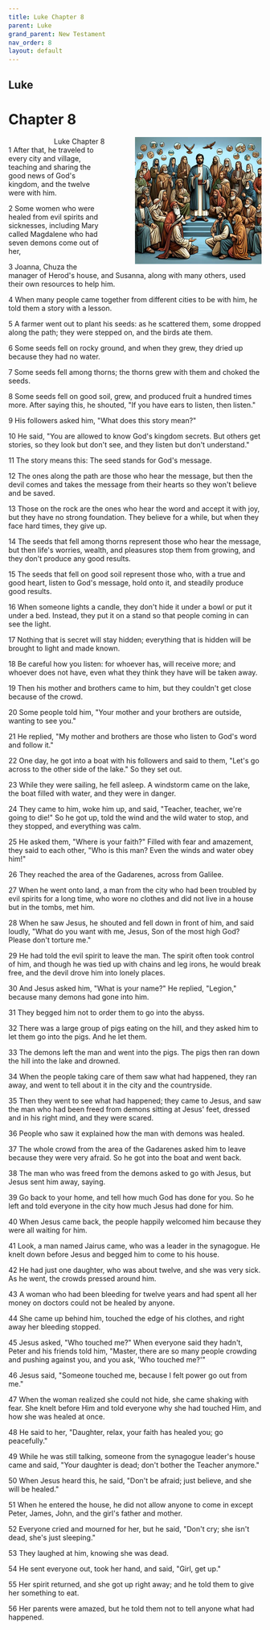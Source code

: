 ```yaml
---
title: Luke Chapter 8
parent: Luke
grand_parent: New Testament
nav_order: 8
layout: default
---
```


## Luke

# Chapter 8

<div style="clear: both; text-align: right;">
    <img src="/assets/Image/Luke/500/8.jpg" alt="Luke Chapter 8" class="chapter-image" style="max-width: 50%; height: auto; float: right; margin: 0 0 10px 10px; padding-left: 10%;">
    <figcaption style="font-size: 14px;">Luke Chapter 8</figcaption>
</div>
1 After that, he traveled to every city and village, teaching and sharing the good news of God's kingdom, and the twelve were with him.

2 Some women who were healed from evil spirits and sicknesses, including Mary called Magdalene who had seven demons come out of her,

3 Joanna, Chuza the manager of Herod's house, and Susanna, along with many others, used their own resources to help him.

4 When many people came together from different cities to be with him, he told them a story with a lesson.

5 A farmer went out to plant his seeds: as he scattered them, some dropped along the path; they were stepped on, and the birds ate them.

6 Some seeds fell on rocky ground, and when they grew, they dried up because they had no water.

7 Some seeds fell among thorns; the thorns grew with them and choked the seeds.

8 Some seeds fell on good soil, grew, and produced fruit a hundred times more. After saying this, he shouted, "If you have ears to listen, then listen."

9 His followers asked him, "What does this story mean?"

10 He said, "You are allowed to know God's kingdom secrets. But others get stories, so they look but don't see, and they listen but don't understand."

11 The story means this: The seed stands for God's message.

12 The ones along the path are those who hear the message, but then the devil comes and takes the message from their hearts so they won't believe and be saved.

13 Those on the rock are the ones who hear the word and accept it with joy, but they have no strong foundation. They believe for a while, but when they face hard times, they give up.

14 The seeds that fell among thorns represent those who hear the message, but then life's worries, wealth, and pleasures stop them from growing, and they don't produce any good results.

15 The seeds that fell on good soil represent those who, with a true and good heart, listen to God's message, hold onto it, and steadily produce good results.

16 When someone lights a candle, they don't hide it under a bowl or put it under a bed. Instead, they put it on a stand so that people coming in can see the light.

17 Nothing that is secret will stay hidden; everything that is hidden will be brought to light and made known.

18 Be careful how you listen: for whoever has, will receive more; and whoever does not have, even what they think they have will be taken away.

19 Then his mother and brothers came to him, but they couldn't get close because of the crowd.

20 Some people told him, "Your mother and your brothers are outside, wanting to see you."

21 He replied, "My mother and brothers are those who listen to God's word and follow it."

22 One day, he got into a boat with his followers and said to them, "Let's go across to the other side of the lake." So they set out.

23 While they were sailing, he fell asleep. A windstorm came on the lake, the boat filled with water, and they were in danger.

24 They came to him, woke him up, and said, "Teacher, teacher, we're going to die!" So he got up, told the wind and the wild water to stop, and they stopped, and everything was calm.

25 He asked them, "Where is your faith?" Filled with fear and amazement, they said to each other, "Who is this man? Even the winds and water obey him!"

26 They reached the area of the Gadarenes, across from Galilee.

27 When he went onto land, a man from the city who had been troubled by evil spirits for a long time, who wore no clothes and did not live in a house but in the tombs, met him.

28 When he saw Jesus, he shouted and fell down in front of him, and said loudly, "What do you want with me, Jesus, Son of the most high God? Please don't torture me."

29 He had told the evil spirit to leave the man. The spirit often took control of him, and though he was tied up with chains and leg irons, he would break free, and the devil drove him into lonely places.

30 And Jesus asked him, "What is your name?" He replied, "Legion," because many demons had gone into him.

31 They begged him not to order them to go into the abyss.

32 There was a large group of pigs eating on the hill, and they asked him to let them go into the pigs. And he let them.

33 The demons left the man and went into the pigs. The pigs then ran down the hill into the lake and drowned.

34 When the people taking care of them saw what had happened, they ran away, and went to tell about it in the city and the countryside.

35 Then they went to see what had happened; they came to Jesus, and saw the man who had been freed from demons sitting at Jesus' feet, dressed and in his right mind, and they were scared.

36 People who saw it explained how the man with demons was healed.

37 The whole crowd from the area of the Gadarenes asked him to leave because they were very afraid. So he got into the boat and went back.

38 The man who was freed from the demons asked to go with Jesus, but Jesus sent him away, saying.

39 Go back to your home, and tell how much God has done for you. So he left and told everyone in the city how much Jesus had done for him.

40 When Jesus came back, the people happily welcomed him because they were all waiting for him.

41 Look, a man named Jairus came, who was a leader in the synagogue. He knelt down before Jesus and begged him to come to his house.

42 He had just one daughter, who was about twelve, and she was very sick. As he went, the crowds pressed around him.

43 A woman who had been bleeding for twelve years and had spent all her money on doctors could not be healed by anyone.

44 She came up behind him, touched the edge of his clothes, and right away her bleeding stopped.

45 Jesus asked, "Who touched me?" When everyone said they hadn't, Peter and his friends told him, "Master, there are so many people crowding and pushing against you, and you ask, 'Who touched me?'"

46 Jesus said, "Someone touched me, because I felt power go out from me."

47 When the woman realized she could not hide, she came shaking with fear. She knelt before Him and told everyone why she had touched Him, and how she was healed at once.

48 He said to her, "Daughter, relax, your faith has healed you; go peacefully."

49 While he was still talking, someone from the synagogue leader's house came and said, "Your daughter is dead; don't bother the Teacher anymore."

50 When Jesus heard this, he said, "Don't be afraid; just believe, and she will be healed."

51 When he entered the house, he did not allow anyone to come in except Peter, James, John, and the girl's father and mother.

52 Everyone cried and mourned for her, but he said, "Don't cry; she isn't dead, she's just sleeping."

53 They laughed at him, knowing she was dead.

54 He sent everyone out, took her hand, and said, "Girl, get up."

55 Her spirit returned, and she got up right away; and he told them to give her something to eat.

56 Her parents were amazed, but he told them not to tell anyone what had happened.


